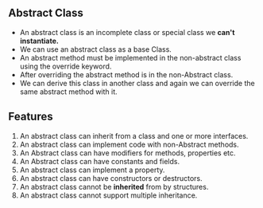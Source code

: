 ﻿


## Abstract Class
* An abstract class is an incomplete class or special class we <b>can't instantiate.</b> 
* We can use an abstract class as a base Class. 
* An abstract method must be implemented in the non-abstract class using the override keyword. 
* After overriding the abstract method is in the non-Abstract class. 
* We can derive this class in another class and again we can override the same abstract method with it.

## Features
1. An abstract class can inherit from a class and one or more interfaces.
2. An abstract class can implement code with non-Abstract methods.
3. An Abstract class can have modifiers for methods, properties etc.
4. An Abstract class can have constants and fields.
5. An abstract class can implement a property.
6. An abstract class can have constructors or destructors.
7. An abstract class cannot be <b>inherited</b> from by structures.
8. An abstract class cannot support multiple inheritance.


